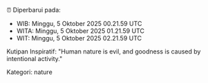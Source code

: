 ⏰ Diperbarui pada:
- WIB: Minggu, 5 Oktober 2025 00.21.59 UTC
- WITA: Minggu, 5 Oktober 2025 01.21.59 UTC
- WIT: Minggu, 5 Oktober 2025 02.21.59 UTC

Kutipan Inspiratif:
"Human nature is evil, and goodness is caused by intentional activity."


Kategori: nature

